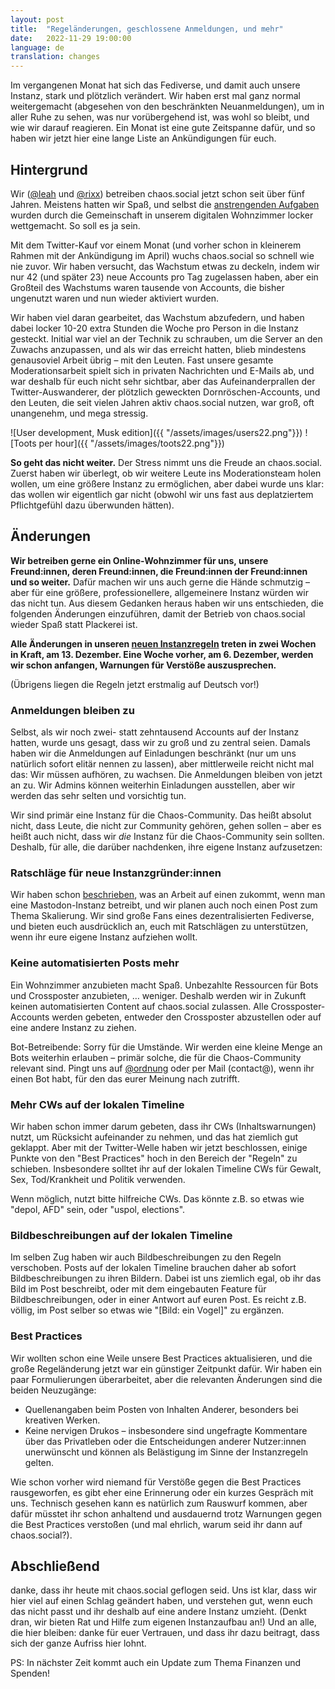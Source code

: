 ```yaml
---
layout: post
title:  "Regeländerungen, geschlossene Anmeldungen, und mehr"
date:   2022-11-29 19:00:00
language: de
translation: changes
---
```


Im vergangenen Monat hat sich das Fediverse, und damit auch unsere Instanz, stark und plötzlich verändert. Wir haben
erst mal ganz normal weitergemacht (abgesehen von den beschränkten Neuanmeldungen), um in aller Ruhe zu sehen, was nur
vorübergehend ist, was wohl so bleibt, und wie wir darauf reagieren. Ein Monat ist eine gute Zeitspanne dafür, und so
haben wir jetzt hier eine lange Liste an Ankündigungen für euch.

## Hintergrund

Wir ([@leah](https://chaos.social/@leah) und [@rixx](https://chaos.social/@rixx)) betreiben chaos.social jetzt schon
seit über fünf Jahren. Meistens hatten wir Spaß, und selbst die [anstrengenden
Aufgaben](https://rixx.de/de/blog/on-running-a-mastodon-instance/) wurden durch die Gemeinschaft in unserem digitalen
Wohnzimmer locker wettgemacht. So soll es ja sein.

Mit dem Twitter-Kauf vor einem Monat (und vorher schon in kleinerem Rahmen mit der Ankündigung im April) wuchs
chaos.social so schnell wie nie zuvor. Wir haben versucht, das Wachstum etwas zu deckeln, indem wir nur 42 (und später
23) neue Accounts pro Tag zugelassen haben, aber ein Großteil des Wachstums waren tausende von Accounts, die bisher ungenutzt
waren und nun wieder aktiviert wurden.

Wir haben viel daran gearbeitet, das Wachstum abzufedern, und haben dabei locker 10-20 extra Stunden die Woche pro Person in
die Instanz gesteckt. Initial war viel an der Technik zu schrauben, um die Server an den Zuwachs anzupassen, und als
wir das erreicht hatten, blieb mindestens genausoviel Arbeit übrig – mit den Leuten. Fast unsere gesamte
Moderationsarbeit spielt sich in privaten Nachrichten und E-Mails ab, und war deshalb für euch nicht sehr sichtbar, aber
das Aufeinanderprallen der Twitter-Auswanderer, der plötzlich geweckten Dornröschen-Accounts, und den Leuten, die seit
vielen Jahren aktiv chaos.social nutzen, war groß, oft unangenehm, und mega stressig.

![User development, Musk edition]({{ "/assets/images/users22.png"}})
![Toots per hour]({{ "/assets/images/toots22.png"}})

**So geht das nicht weiter.** Der Stress nimmt uns die Freude an chaos.social. Zuerst haben wir überlegt, ob wir weitere
Leute ins Moderationsteam holen wollen, um eine größere Instanz zu ermöglichen, aber dabei wurde uns klar: das wollen
wir eigentlich gar nicht (obwohl wir uns fast aus deplatziertem Pflichtgefühl dazu überwunden hätten).

## Änderungen

**Wir betreiben gerne ein Online-Wohnzimmer für uns, unsere Freund:innen, deren Freund:innen, die Freund:innen der
Freund:innen und so weiter.** Dafür machen wir uns auch gerne die Hände schmutzig – aber für eine größere,
professionellere, allgemeinere Instanz würden wir das nicht tun. Aus diesem Gedanken heraus haben wir uns entschieden,
die folgenden Änderungen einzuführen, damit der Betrieb von chaos.social wieder Spaß statt Plackerei ist.

**Alle Änderungen in unseren [neuen Instanzregeln](https://blog.chaos.social/regeln) treten in zwei Wochen in Kraft, am
13. Dezember. Eine Woche vorher, am 6. Dezember, werden wir schon anfangen, Warnungen für Verstöße auszusprechen.**

(Übrigens liegen die Regeln jetzt erstmalig auf Deutsch vor!)

### Anmeldungen bleiben zu

Selbst, als wir noch zwei- statt zehntausend Accounts auf der Instanz hatten, wurde uns gesagt, dass wir zu groß und zu
zentral seien. Damals haben wir die Anmeldungen auf Einladungen beschränkt (nur um uns natürlich sofort elitär nennen zu
lassen), aber mittlerweile reicht nicht mal das: Wir müssen aufhören, zu wachsen. Die Anmeldungen bleiben von jetzt an
zu. Wir Admins können weiterhin Einladungen ausstellen, aber wir werden das sehr selten und vorsichtig tun.

Wir sind primär eine Instanz für die Chaos-Community. Das heißt absolut nicht, dass Leute, die nicht zur Community
gehören, gehen sollen – aber es heißt auch nicht, dass wir *die* Instanz für die Chaos-Community sein sollten. Deshalb,
für alle, die darüber nachdenken, ihre eigene Instanz aufzusetzen:

### Ratschläge für neue Instanzgründer:innen

Wir haben schon [beschrieben](https://rixx.de/de/blog/on-running-a-mastodon-instance/), was an Arbeit auf einen zukommt,
wenn man eine Mastodon-Instanz betreibt, und wir planen auch noch einen Post zum Thema Skalierung. Wir sind große Fans
eines dezentralisierten Fediverse, und bieten euch ausdrücklich an, euch mit Ratschlägen zu unterstützen, wenn ihr eure
eigene Instanz aufziehen wollt.

### Keine automatisierten Posts mehr

Ein Wohnzimmer anzubieten macht Spaß. Unbezahlte Ressourcen für Bots und Crossposter anzubieten, … weniger. Deshalb
werden wir in Zukunft keinen automatisierten Content auf chaos.social zulassen. Alle Crossposter-Accounts werden
gebeten, entweder den Crossposter abzustellen oder auf eine andere Instanz zu ziehen.

Bot-Betreibende: Sorry für die Umstände. Wir werden eine kleine Menge an Bots weiterhin erlauben – primär solche, die
für die Chaos-Community relevant sind. Pingt uns auf [@ordnung](https://chaos.social/@ordnung) oder per Mail (contact@),
wenn ihr einen Bot habt, für den das eurer Meinung nach zutrifft.

### Mehr CWs auf der lokalen Timeline

Wir haben schon immer darum gebeten, dass ihr CWs (Inhaltswarnungen) nutzt, um Rücksicht aufeinander zu nehmen, und das
hat ziemlich gut geklappt. Aber mit der Twitter-Welle haben wir jetzt beschlossen, einige Punkte von den "Best
Practices" hoch in den Bereich der "Regeln" zu schieben. Insbesondere solltet ihr auf der lokalen Timeline CWs für
Gewalt, Sex, Tod/Krankheit und Politik verwenden.

Wenn möglich, nutzt bitte hilfreiche CWs. Das könnte z.B. so etwas wie "depol, AFD" sein, oder "uspol, elections".

### Bildbeschreibungen auf der lokalen Timeline

Im selben Zug haben wir auch Bildbeschreibungen zu den Regeln verschoben. Posts auf der lokalen Timeline brauchen daher
ab sofort Bildbeschreibungen zu ihren Bildern. Dabei ist uns ziemlich egal, ob ihr das Bild im Post beschreibt, oder mit
dem eingebauten Feature für Bildbeschreibungen, oder in einer Antwort auf euren Post. Es reicht z.B. völlig, im Post
selber so etwas wie "[Bild: ein Vogel]" zu ergänzen.

### Best Practices

Wir wollten schon eine Weile unsere Best Practices aktualisieren, und die große Regeländerung jetzt war ein günstiger
Zeitpunkt dafür. Wir haben ein paar Formulierungen überarbeitet, aber die relevanten Änderungen sind die beiden
Neuzugänge:

- Quellenangaben beim Posten von Inhalten Anderer, besonders bei kreativen Werken.
- Keine nervigen Drukos – insbesondere sind ungefragte Kommentare über das Privatleben oder die Entscheidungen anderer
  Nutzer:innen unerwünscht und können als Belästigung im Sinne der Instanzregeln gelten.

Wie schon vorher wird niemand für Verstöße gegen die Best Practices rausgeworfen, es gibt eher eine Erinnerung oder ein
kurzes Gespräch mit uns. Technisch gesehen kann es natürlich zum Rauswurf kommen, aber dafür müsstet ihr schon anhaltend
und ausdauernd trotz Warnungen gegen die Best Practices verstoßen (und mal ehrlich, warum seid ihr dann auf
chaos.social?).

## Abschließend

danke, dass ihr heute mit chaos.social geflogen seid. Uns ist klar, dass wir hier viel auf einen Schlag geändert haben,
und verstehen gut, wenn euch das nicht passt und ihr deshalb auf eine andere Instanz umzieht. (Denkt dran, wir bieten
Rat und Hilfe zum eigenen Instanzaufbau an!) Und an alle, die hier bleiben: danke für euer Vertrauen, und dass ihr dazu
beitragt, dass sich der ganze Aufriss hier lohnt.

PS: In nächster Zeit kommt auch ein Update zum Thema Finanzen und Spenden!
